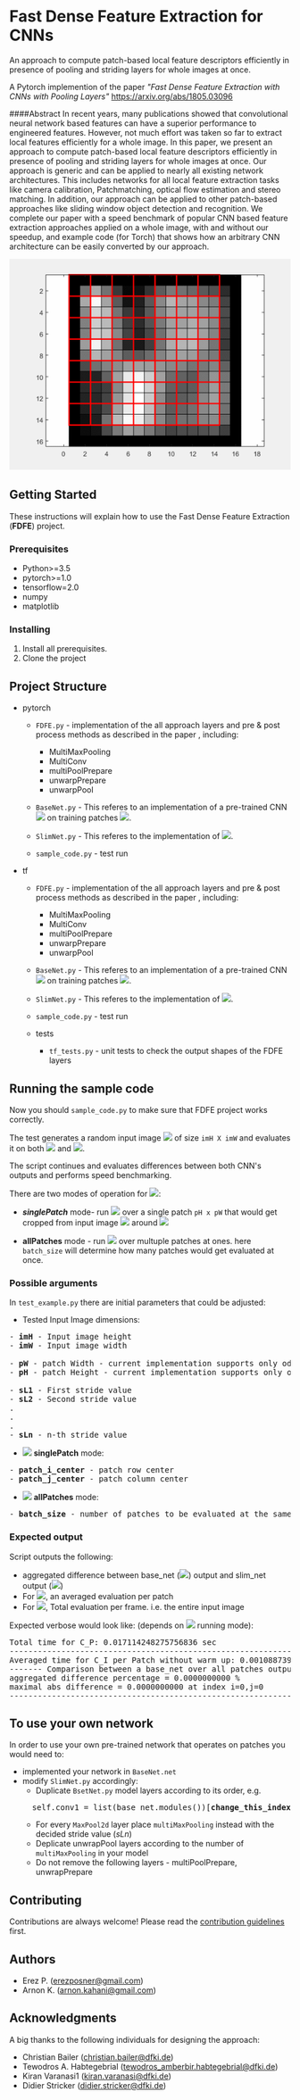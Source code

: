 
# Fast Dense Feature Extraction for CNNs
An approach to compute patch-based local feature descriptors efficiently in
presence of pooling and striding layers for whole images at once.

A Pytorch implemention of the paper *"Fast Dense Feature Extraction with CNNs with Pooling Layers"*
https://arxiv.org/abs/1805.03096 

####Abstract
In recent years, many publications showed that convolutional neural network based features can have a superior performance to engineered features. However, not much effort was taken so far to extract local features efficiently for a whole image. In this paper, we present an approach to compute patch-based local feature descriptors efficiently in presence of pooling and striding layers for whole images at once. Our approach is generic and can be applied to nearly all existing network architectures. This includes networks for all local feature extraction tasks like camera calibration, Patchmatching, optical flow estimation and stereo matching. In addition, our approach can be applied to other patch-based approaches like sliding window object detection and recognition. We complete our paper with a speed benchmark of popular CNN based feature extraction approaches applied on a whole image, with and without our speedup, and example code (for Torch) that shows how an arbitrary CNN architecture can be easily converted by our approach.

![Arnon is the man](Paper/fast_dense.gif)

## Getting Started
These instructions will explain how to use the Fast Dense Feature Extraction (**FDFE**) project.

### Prerequisites
* Python>=3.5
* pytorch>=1.0
* tensorflow=2.0
* numpy
* matplotlib

### Installing

1) Install all prerequisites.
2) Clone the project

## Project Structure

* pytorch
    * ```FDFE.py``` - implementation of the all approach layers and pre & post process methods as described in the paper
    ,  including: 

        * MultiMaxPooling
        * MultiConv
        * multiPoolPrepare
        * unwarpPrepare
        * unwarpPool 
    * ```BaseNet.py``` - This referes to an implementation of a pre-trained CNN <img src="https://latex.codecogs.com/svg.latex?\Small&space;C_{p}" /> on training patches <img src="https://latex.codecogs.com/svg.latex?\Small&space;P^{T}" />. 
    * ```SlimNet.py``` - This referes to the implementation of <img src="https://latex.codecogs.com/svg.latex?\Small&space;C_{I}" />.
    * ```sample_code.py``` - test run

* tf
    * ```FDFE.py``` - implementation of the all approach layers and pre & post process methods as described in the paper
    ,  including: 

        * MultiMaxPooling
        * MultiConv
        * multiPoolPrepare
        * unwarpPrepare
        * unwarpPool 
    * ```BaseNet.py``` - This referes to an implementation of a pre-trained CNN <img src="https://latex.codecogs.com/svg.latex?\Small&space;C_{p}" /> on training patches <img src="https://latex.codecogs.com/svg.latex?\Small&space;P^{T}" />. 
    * ```SlimNet.py``` - This referes to the implementation of <img src="https://latex.codecogs.com/svg.latex?\Small&space;C_{I}" />.
    * ```sample_code.py``` - test run
    * tests
        * ```tf_tests.py``` - unit tests to check the output shapes of the FDFE layers
    
## Running the sample code


Now you should ```sample_code.py``` to make sure that FDFE project works correctly.

The test generates a random input image
<img src="https://latex.codecogs.com/svg.latex?\Small&space;I" /> 
 of size ```imH X imW```  and evaluates it on both 
<img src="https://latex.codecogs.com/svg.latex?\Small&space;C_{p}" /> and <img src="https://latex.codecogs.com/svg.latex?\Small&space;C_{I}" />.

The script continues and evaluates differences between both CNN's outputs and performs speed benchmarking.

There are two modes of operation for 
<img src="https://latex.codecogs.com/svg.latex?\Small&space;C_{p}" />:
* ***singlePatch*** mode- run <img src="https://latex.codecogs.com/svg.latex?\Small&space;C_{p}" /> 
over a single patch ```pH x pW```
that would get cropped from input image <img src="https://latex.codecogs.com/svg.latex?\Small&space;I" /> around <img src="https://latex.codecogs.com/svg.latex?\Small&space;I(patch \space\space center_i,patch \space\space center_j)" /> 

* <b>allPatches</b> mode - run <img src="https://latex.codecogs.com/svg.latex?\Small&space;C_{p}" />  over multuple patches at ones. 
here ```batch_size``` will determine how many patches would get evaluated at once.

 
### Possible arguments
In ```test_example.py``` there are initial parameters that could be adjusted: 
* Tested Input Image dimensions:
<pre>
- <b>imH</b> - Input image height  
- <b>imW</b> - Input image width

- <b>pW</b> - patch Width - current implementation supports only odd width size
- <b>pH</b> - patch Height - current implementation supports only odd width size

- <b>sL1</b> - First stride value 
- <b>sL2</b> - Second stride value
.
.
.
- <b>sLn</b> - n-th stride value
</pre>
 

* <img src="https://latex.codecogs.com/svg.latex?\Small&space;C_{p}" /> <b>singlePatch</b> mode:

<pre>
- <b>patch_i_center</b> - patch row center
- <b>patch_j_center</b> - patch column center
</pre>
 
 * <img src="https://latex.codecogs.com/svg.latex?\Small&space;C_{p}"/> <b>allPatches</b> mode:
<pre>
- <b>batch_size</b> - number of patches to be evaluated at the same time 
</pre>
 


### Expected output
Script outputs the following:
* aggregated difference between base_net (<img src="https://latex.codecogs.com/svg.latex?\Small&space;C_{p}" />) output and slim_net output
(<img src="https://latex.codecogs.com/svg.latex?\Small&space;C_{I}" />)
* For <img src="https://latex.codecogs.com/svg.latex?\Small&space;C_{p}" />, an averaged evaluation per patch
* For <img src="https://latex.codecogs.com/svg.latex?\Small&space;C_{I}" />, Total evaluation per frame. i.e. the entire input image

Expected verbose would look like: (depends on <img src="https://latex.codecogs.com/svg.latex?\Small&space;C_{p}" /> running  mode): 
<pre>
Total time for C_P: 0.017114248275756836 sec
------------------------------------------------------------
Averaged time for C_I per Patch without warm up: 0.0010887398617342114 sec
------- Comparison between a base_net over all patches output and slim_net -------
aggregated difference percentage = 0.0000000000 %
maximal abs difference = 0.0000000000 at index i=0,j=0
------------------------------------------------------------
</pre>
## To use your own network

In order to use your own pre-trained network that operates on patches you would need to:
* implemented your network in ```BaseNet.net```
* modify ```SlimNet.py``` accordingly:
    * Duplicate `BsetNet.py` model layers according to its order, e.g. 
    <pre>
    self.conv1 = list(base_net.modules())[<b>change_this_index</b>]</pre> 
    * For every `MaxPool2d` layer place `multiMaxPooling` instead with the decided stride value (<i>sLn</i>)
    * Deplicate unwrapPool layers according to the number of `multiMaxPooling` in your model
    *  Do not remove the following layers - multiPoolPrepare, unwrapPrepare
    
## Contributing

Contributions are always welcome! Please read the [contribution guidelines](contributing.md) first.
## Authors

* Erez P.  (erezposner@gmail.com)
* Arnon K. (arnon.kahani@gmail.com)


## Acknowledgments

A big thanks to the following individuals for designing the approach:

- Christian Bailer (christian.bailer@dfki.de)
- Tewodros A. Habtegebrial (tewodros_amberbir.habtegebrial@dfki.de)
- Kiran Varanasi1 (kiran.varanasi@dfki.de)
- Didier Stricker (didier.stricker@dfki.de)
